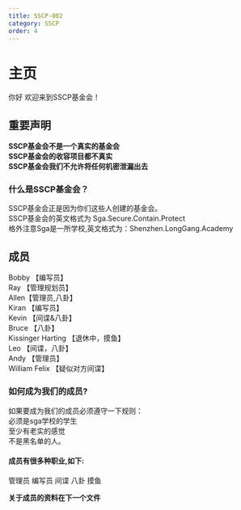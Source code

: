 ```yaml
---
title: SSCP-002
category: SSCP
order: 4
---
```

# 主页
你好 欢迎来到SSCP基金会！  
## 重要声明 
**SSCP基金会不是一个真实的基金会**  
**SSCP基金会的收容项目都不真实**  
**SSCP基金会我们不允许将任何机密泄漏出去**  

### 什么是SSCP基金会？  
SSCP基金会正是因为你们这些人创建的基金会。  
SSCP基金会的英文格式为 Sga.Secure.Contain.Protect  
格外注意Sga是一所学校,英文格式为：Shenzhen.LongGang.Academy  

## 成员
Bobby 【编写员】   
Ray 【管理规划员】  
Allen【管理员,八卦】  
Kiran 【编写员】  
Kevin 【间谍&八卦】  
Bruce 【八卦】  
Kissinger Harting 【退休中，摸鱼】  
Leo 【间谍，八卦】  
Andy 【管理员】  
William Felix 【疑似对方间谍】  
### 如何成为我们的成员?
如果要成为我们的成员必须遵守一下规则：  
必须是sga学校的学生  
至少有老实的感觉   
不是黑名单的人。 

#### 成员有很多种职业,如下:
管理员 编写员 间谍 八卦
摸鱼

**关于成员的资料在下一个文件**

